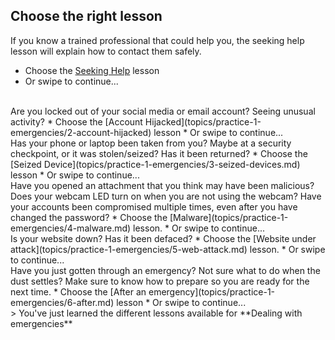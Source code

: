 ## Choose the right lesson

If you know a trained professional that could help you, the seeking help lesson will explain how to contact them safely.
* Choose the [Seeking Help](topics/practice-1-emergencies/1-seek-help) lesson
* Or swipe to continue...
<br>
Are you locked out of your social media or email account? Seeing unusual activity?
* Choose the [Account Hijacked](topics/practice-1-emergencies/2-account-hijacked) lesson
* Or swipe to continue...
<br>
Has your phone or laptop been taken from you? Maybe at a security checkpoint, or it was stolen/seized? Has it been returned?
* Choose the [Seized Device](topics/practice-1-emergencies/3-seized-devices.md) lesson
* Or swipe to continue...
<br>
Have you opened an attachment that you think may have been malicious? Does your webcam LED turn on when you are not using the webcam? Have your accounts been compromised multiple times, even after you have changed the password?
* Choose the [Malware](topics/practice-1-emergencies/4-malware.md) lesson.
* Or swipe to continue...
<br>
Is your website down? Has it been defaced?
* Choose the [Website under attack](topics/practice-1-emergencies/5-web-attack.md) lesson.
* Or swipe to continue...
<br>
Have you just gotten through an emergency? Not sure what to do when the dust settles? Make sure to know how to prepare so you are ready for the next time.
* Choose the [After an emergency](topics/practice-1-emergencies/6-after.md) lesson
* Or swipe to continue...
<br>
> You've just learned the different lessons available for **Dealing with emergencies**

